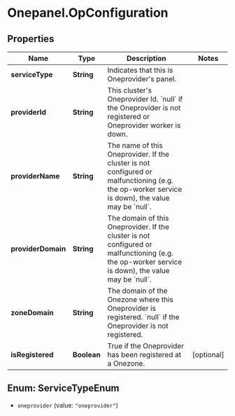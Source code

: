 # Onepanel.OpConfiguration

## Properties
Name | Type | Description | Notes
------------ | ------------- | ------------- | -------------
**serviceType** | **String** | Indicates that this is Oneprovider&#39;s panel. | 
**providerId** | **String** | This cluster&#39;s Oneprovider Id. &#x60;null&#x60; if the Oneprovider is not registered or Oneprovider worker is down.  | 
**providerName** | **String** | The name of this Oneprovider. If the cluster is not configured or malfunctioning (e.g. the op-worker service is down), the value may be &#x60;null&#x60;.  | 
**providerDomain** | **String** | The domain of this Oneprovider. If the cluster is not configured or malfunctioning (e.g. the op-worker service is down), the value may be &#x60;null&#x60;.  | 
**zoneDomain** | **String** | The domain of the Onezone where this Oneprovider is registered. &#x60;null&#x60; if the Oneprovider is not registered.  | 
**isRegistered** | **Boolean** | True if the Oneprovider has been registered at a Onezone.  | [optional] 


<a name="ServiceTypeEnum"></a>
## Enum: ServiceTypeEnum


* `oneprovider` (value: `"oneprovider"`)




